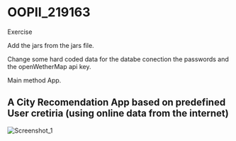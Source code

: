 # OOPII_219163
Exercise

Add the jars from the jars file.

Change some hard coded data for the databe conection the passwords and the openWetherMap api key.

Main method App.

## A City Recomendation App based on predefined User cretiria (using online data from the internet)

![Screenshot_1](https://github.com/clamprou/city-recomendation/assets/79994264/a9450eb1-9247-473d-a611-78e29d75add6)
